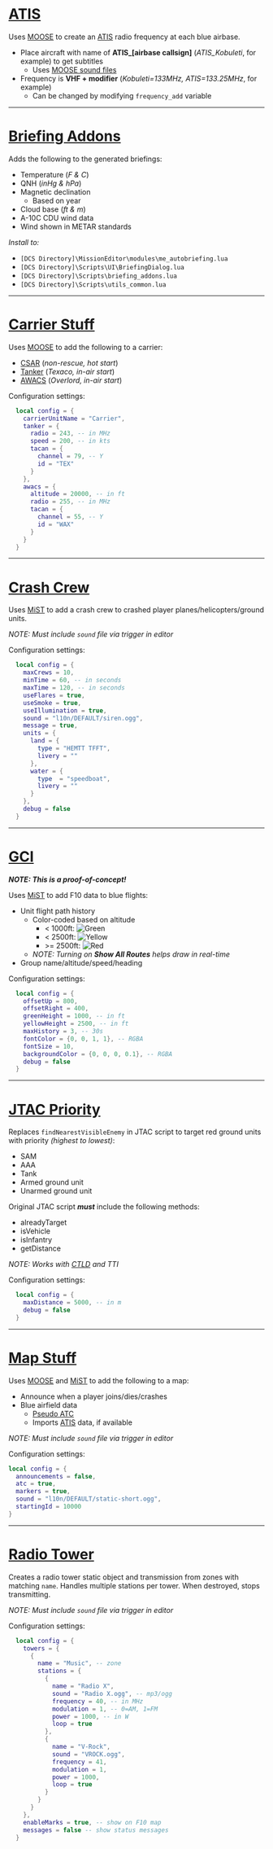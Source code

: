 # [ATIS](ATIS.lua)
Uses [MOOSE](https://github.com/FlightControl-Master/MOOSE/releases) to create an [ATIS](https://flightcontrol-master.github.io/MOOSE_DOCS/Documentation/Ops.Atis.html) radio frequency at each blue airbase.
- Place aircraft with name of **ATIS_[airbase callsign]** (*ATIS_Kobuleti*, for example) to get subtitles
  - Uses [MOOSE sound files](https://github.com/FlightControl-Master/MOOSE_SOUND/releases)
- Frequency is **VHF + modifier** (*Kobuleti=133MHz, ATIS=133.25MHz*, for example)
  - Can be changed by modifying `frequency_add` variable

---

# [Briefing Addons](https://github.com/chump29/DCS_Mod/tree/master/Briefing%20Addons)
Adds the following to the generated briefings:
- Temperature (*F & C*)
- QNH (*inHg & hPa*)
- Magnetic declination
  - Based on year
- Cloud base (*ft & m*)
- A-10C CDU wind data
- Wind shown in METAR standards

*Install to:*
- `[DCS Directory]\MissionEditor\modules\me_autobriefing.lua`
- `[DCS Directory]\Scripts\UI\BriefingDialog.lua`
- `[DCS Directory]\Scripts\briefing_addons.lua`
- `[DCS Directory]\Scripts\utils_common.lua`

---

# [Carrier Stuff](Carrier_Stuff.lua)
Uses [MOOSE](https://github.com/FlightControl-Master/MOOSE/releases) to add the following to a carrier:
- [CSAR](https://flightcontrol-master.github.io/MOOSE_DOCS/Documentation/Ops.RescueHelo.html) (*non-rescue, hot start*)
- [Tanker](https://flightcontrol-master.github.io/MOOSE_DOCS/Documentation/Ops.RecoveryTanker.html) (*Texaco, in-air start*)
- [AWACS](https://flightcontrol-master.github.io/MOOSE_DOCS/Documentation/Ops.RecoveryTanker.html) (*Overlord, in-air start*)

Configuration settings:
```lua
  local config = {
    carrierUnitName = "Carrier",
    tanker = {
      radio = 243, -- in MHz
      speed = 200, -- in kts
      tacan = {
        channel = 79, -- Y
        id = "TEX"
      }
    },
    awacs = {
      altitude = 20000, -- in ft
      radio = 255, -- in MHz
      tacan = {
        channel = 55, -- Y
        id = "WAX"
      }
    }
  }
```

---

# [Crash Crew](Crash_Crew.lua)
Uses [MiST](https://github.com/mrSkortch/MissionScriptingTools/releases) to add a crash crew to crashed player planes/helicopters/ground units.

*NOTE: Must include `sound` file via trigger in editor*

Configuration settings:
```lua
  local config = {
    maxCrews = 10,
    minTime = 60, -- in seconds
    maxTime = 120, -- in seconds
    useFlares = true,
    useSmoke = true,
    useIllumination = true,
    sound = "l10n/DEFAULT/siren.ogg",
    message = true,
    units = {
      land = {
        type = "HEMTT TFFT",
        livery = ""
      },
      water = {
        type  = "speedboat",
        livery = ""
      }
    },
    debug = false
  }
```

---

# [GCI](GCI.lua)
***NOTE: This is a proof-of-concept!***

Uses [MiST](https://github.com/mrSkortch/MissionScriptingTools/releases) to add F10 data to blue flights:
- Unit flight path history
  - Color-coded based on altitude
    - < 1000ft: ![Green](https://via.placeholder.com/15/00ff00/00ff00.png)
    - < 2500ft: ![Yellow](https://via.placeholder.com/15/ffff00/ffff00.png)
    - \>= 2500ft: ![Red](https://via.placeholder.com/15/ff0000/ff0000.png)
  - *NOTE: Turning on **Show All Routes** helps draw in real-time*
- Group name/altitude/speed/heading

Configuration settings:
```lua
  local config = {
    offsetUp = 800,
    offsetRight = 400,
    greenHeight = 1000, -- in ft
    yellowHeight = 2500, -- in ft
    maxHistory = 3, -- 30s
    fontColor = {0, 0, 1, 1}, -- RGBA
    fontSize = 10,
    backgroundColor = {0, 0, 0, 0.1}, -- RGBA
    debug = false
  }
```

---

# [JTAC Priority](JTAC_Priority.lua)
Replaces `findNearestVisibleEnemy` in JTAC script to target red ground units with priority *(highest to lowest)*:
- SAM
- AAA
- Tank
- Armed ground unit
- Unarmed ground unit

Original JTAC script ***must*** include the following methods:
- alreadyTarget
- isVehicle
- isInfantry
- getDistance

*NOTE: Works with [CTLD](https://github.com/ciribob/DCS-CTLD) and TTI*

Configuration settings:
```lua
  local config = {
    maxDistance = 5000, -- in m
    debug = false
  }
```

---

# [Map Stuff](Map_Stuff.lua)
Uses [MOOSE](https://github.com/FlightControl-Master/MOOSE/releases) and [MiST](https://github.com/mrSkortch/MissionScriptingTools/releases) to add the following to a map:
- Announce when a player joins/dies/crashes
- Blue airfield data
  - [Pseudo ATC](https://flightcontrol-master.github.io/MOOSE_DOCS/Documentation/Functional.PseudoATC.html)
  - Imports [ATIS](ATIS.lua) data, if available

*NOTE: Must include `sound` file via trigger in editor*

Configuration settings:
```lua
local config = {
  announcements = false,
  atc = true,
  markers = true,
  sound = "l10n/DEFAULT/static-short.ogg",
  startingId = 10000
}
```

---

# [Radio Tower](Radio_Tower.lua)
Creates a radio tower static object and transmission from zones with matching `name`. Handles multiple stations per tower. When destroyed, stops transmitting.

*NOTE: Must include `sound` file via trigger in editor*

Configuration settings:
```lua
  local config = {
    towers = {
      {
        name = "Music", -- zone
        stations = {
          {
            name = "Radio X",
            sound = "Radio X.ogg", -- mp3/ogg
            frequency = 40, -- in MHz
            modulation = 1, -- 0=AM, 1=FM
            power = 1000, -- in W
            loop = true
          },
          {
            name = "V-Rock",
            sound = "VROCK.ogg",
            frequency = 41,
            modulation = 1,
            power = 1000,
            loop = true
          }
        }
      }
    },
    enableMarks = true, -- show on F10 map
    messages = false -- show status messages
  }
```

